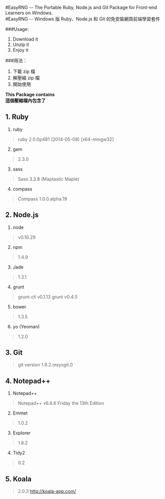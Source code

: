#EasyRNG -- The Portable Ruby, Node.js and Git Package for Front-end Learners on Windows.  
#EasyRNG -- Windows 版 Ruby、Node.js 和 Git 的免安裝網頁前端學習套件

###Usage: 
1. Download it 
2. Unzip it 
3. Enjoy it  

###用法： 
1. 下載 zip 檔
2. 解壓縮 zip 檔
3. 開始使用

**This Package contains**  
**這個壓縮檔內包含了**

## 1. Ruby
1. ruby
> ruby 2.0.0p481 (2014-05-08) [x64-mingw32]     

2. gem
> 2.3.0

3. sass
> Sass 3.3.8 (Maptastic Maple)

4. compass
> Compass 1.0.0.alpha.19




## 2. Node.js
1. node
> v0.10.29

2. npm
> 1.4.9

3. Jade  
> 1.3.1

4. grunt
> grunt-cli v0.1.13
> grunt v0.4.5

5. bower
> 1.3.5

6. yo (Yeoman)
> 1.2.0

## 3. Git
> git version 1.9.2.msysgit.0

## 4. Notepad++ 

1. Notepad++ 
> Notepad++ v6.6.6 Friday the 13th Edition

2. Emmet 
> 1.0.2

3. Explorer 
> 1.8.2

4. Tidy2 
> 0.2

## 5. Koala
> 2.0.3
> http://koala-app.com/
